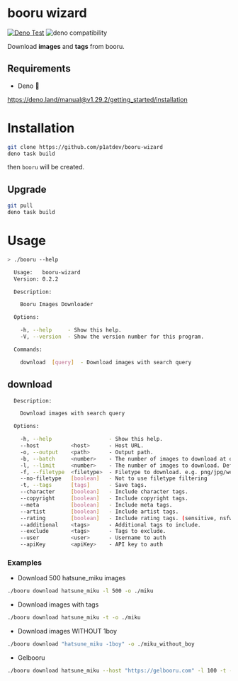 # booru wizard
[![Deno Test](https://github.com/p1atdev/booru-wizard/actions/workflows/testing.yaml/badge.svg)](https://github.com/p1atdev/booru-wizard/actions/workflows/testing.yaml)
![deno compatibility](https://shield.deno.dev/deno/^1.29)

Download **images** and **tags** from booru.

## Requirements

- Deno 🦕

https://deno.land/manual@v1.29.2/getting_started/installation

# Installation

```bash
git clone https://github.com/p1atdev/booru-wizard
deno task build
```

then `booru` will be created.

## Upgrade

```bash
git pull
deno task build
```

# Usage

```bash
> ./booru --help

  Usage:   booru-wizard
  Version: 0.2.2

  Description:

    Booru Images Downloader

  Options:

    -h, --help     - Show this help.
    -V, --version  - Show the version number for this program.

  Commands:

    download  [query]  - Download images with search query
```

## download

```bash
  Description:

    Download images with search query

  Options:

    -h, --help                  - Show this help.
    --host          <host>      - Host URL.                                                (Default: "https://danbooru.donmai.us")
    -o, --output    <path>      - Output path.                                             (Default: "./output")
    -b, --batch     <number>    - The number of images to download at once. Default is 4.  (Default: 4)
    -l, --limit     <number>    - The number of images to download. Default is 200         (Default: 200)
    -f, --filetype  <filetype>  - Filetype to download. e.g. png/jpg/webp/mp4... etc       (Default: [ "jpg", "png", "webp" ])
    --no-filetype   [boolean]   - Not to use filetype filtering                            (Default: false)
    -t, --tags      [tags]      - Save tags.                                               (Default: false)
    --character     [boolean]   - Include character tags.                                  (Default: true, Depends: --tags)
    --copyright     [boolean]   - Include copyright tags.                                  (Default: true, Depends: --tags)
    --meta          [boolean]   - Include meta tags.                                       (Default: false, Depends: --tags)
    --artist        [boolean]   - Include artist tags.                                     (Default: true, Depends: --tags)
    --rating        [boolean]   - Include rating tags. (sensitive, nsfw...)                (Default: true, Depends: --tags)
    --additional    <tags>      - Additional tags to include.                              (Depends: --tags)
    --exclude       <tags>      - Tags to exclude.                                         (Depends: --tags)
    --user          <user>      - Username to auth                                         (Depends: --apiKey)
    --apiKey        <apiKey>    - API key to auth                                          (Depends: --user)
```

### Examples

- Download 500 hatsune_miku images

```bash
./booru download hatsune_miku -l 500 -o ./miku
```

- Download images with tags

```bash
./booru download hatsune_miku -t -o ./miku
```

- Download images WITHOUT 1boy

```bash
./booru download "hatsune_miku -1boy" -o ./miku_without_boy
```

- Gelbooru

```bash
./booru download hatsune_miku --host "https://gelbooru.com" -l 100 -t -o ./gel --batch 100
```